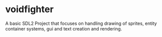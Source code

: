 # voidfighter

A basic SDL2 Project that focuses on handling drawing of sprites, entity container systems, gui and text creation and rendering.
